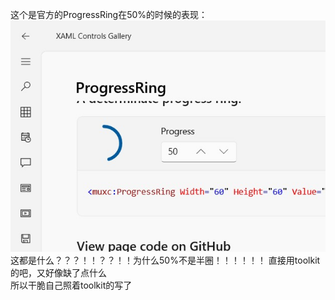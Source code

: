 这个是官方的ProgressRing在50%的时候的表现：  
![imge](Controls/CustomProgressRing/50PercentPerformanceOfMSProgressRing.jpg)  
这都是什么？？？！！？？！！为什么50%不是半圈！！！！！！
直接用toolkit的吧，又好像缺了点什么  
所以干脆自己照着toolkit的写了
